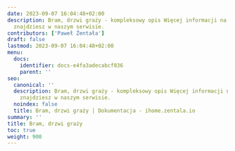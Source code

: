 ```yaml
---
date: 2023-09-07 16:04:48+02:00
description: Bram, drzwi graży - kompleksowy opis Więcej informacji na smart home
  znajdziesz w naszym serwisie.
contributors: ['Paweł Żentała']
draft: false
lastmod: 2023-09-07 16:04:48+02:00
menu:
  docs:
    identifier: docs-e4fa3adecabcf036
    parent: ''
seo:
  canonical: ''
  description: Bram, drzwi graży - kompleksowy opis Więcej informacji na smart home
    znajdziesz w naszym serwisie.
  noindex: false
  title: Bram, drzwi graży | Dokumentacja - ihome.zentala.io
summary: ''
title: Bram, drzwi graży
toc: true
weight: 900
---
```



